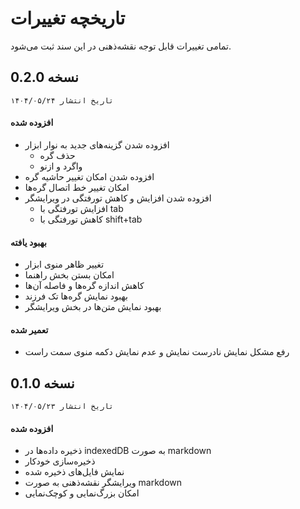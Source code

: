 # تاریخچه تغییرات
تمامی تغییرات قابل توجه نقشه‌ذهنی در این سند ثبت می‌شود.

## نسخه 0.2.0
`تاریخ انتشار ۱۴۰۴/۰۵/۲۴`

#### افزوده شده
- افزوده شدن گزینه‌های جدید به نوار ابزار
  - حذف گره
  - واگرد و ازنو
- افزوده شدن امکان تغییر حاشیه گره
- امکان تغییر خط اتصال گره‌ها
- افزوده شدن افزایش و کاهش تورفتگی در ویرایشگر
  - افزایش تورفتگی با tab
  - کاهش تورفتگی با shift+tab

#### بهبود یافته
- تغییر ظاهر منوی ابزار
- امکان بستن بخش راهنما
- کاهش اندازه گره‌ها و فاصله آن‌ها
- بهبود نمایش گره‌ها تک فرزند
- بهبود نمایش متن‌ها در بخش ویرایشگر

#### تعمیر شده
- رفع مشکل نمایش نادرست نمایش و عدم نمایش دکمه منوی سمت راست


## نسخه 0.1.0
`تاریخ انتشار ۱۴۰۴/۰۵/۲۳`

#### افزوده شده
- ذخیره داده‌ها در indexedDB به صورت markdown
- ذخیره‌سازی خودکار
- نمایش فایل‌های ذخیره شده
- ویرایشگر نقشه‌ذهنی به صورت markdown
- امکان بزرگ‌نمایی و کوچک‌نمایی